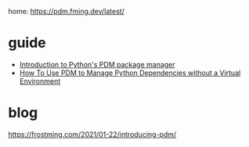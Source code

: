 home: https://pdm.fming.dev/latest/

# guide
- [Introduction to Python's PDM package manager](https://youtu.be/nHHB55QKu6g)
- [How To Use PDM to Manage Python Dependencies without a Virtual Environment](https://youtu.be/qOIWNSTYfcc)

# blog
https://frostming.com/2021/01-22/introducing-pdm/
